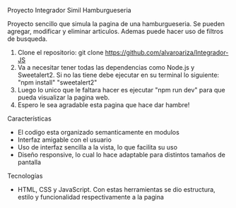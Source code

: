 Proyecto Integrador 
Simil Hamburgueseria

Proyecto sencillo que simula la pagina de una hamburgueseria. Se pueden agregar, modificar y eliminar articulos. Ademas puede hacer uso de filtros de busqueda.

1. Clone el repositorio:
   git clone https://github.com/alvaroariza/Integrador-JS
2. Va a necesitar tener todas las dependencias como Node.js y Sweetalert2. Si no las tiene debe ejecutar en su terminal lo siguiente:
   "npm install"
   "sweetalert2"
3. Luego lo unico que le faltara hacer es ejecutar "npm run dev" para que pueda visualizar la pagina web.
4. Espero le sea agradable esta pagina que hace dar hambre!

Características

- El codigo esta organizado semanticamente en modulos
- Interfaz amigable con el usuario
- Uso de interfaz sencilla a la vista, lo que facilita su uso
- Diseño responsive, lo cual lo hace adaptable para distintos tamaños de pantalla

Tecnologías

- HTML, CSS y JavaScript. Con estas herramientas se dio estructura, estilo y funcionalidad respectivamente a la pagina
